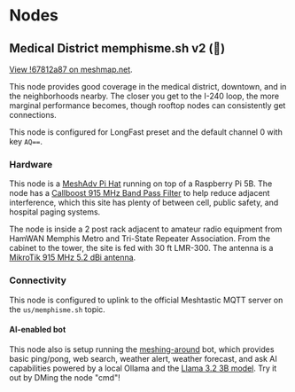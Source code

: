 # Nodes

## Medical District memphisme.sh v2 (👀)

[View !67812a87 on meshmap.net](https://meshmap.net/#1736518279).

This node provides good coverage in the medical district, downtown, and in the neighborhoods nearby. The closer you get to the I-240 loop, the more marginal performance becomes, though rooftop nodes can consistently get connections.

This node is configured for LongFast preset and the default channel 0 with key `AQ==`.

### Hardware

This node is a [MeshAdv Pi Hat](https://github.com/chrismyers2000/MeshAdv-Pi-Hat) running on top of a Raspberry Pi 5B. The node has a [Callboost 915 MHz Band Pass Filter](https://www.aliexpress.com/i/3256804282645306.html?gatewayAdapt=4itemAdapt) to help reduce adjacent interference, which this site has plenty of between cell, public safety, and hospital paging systems.

The node is inside a 2 post rack adjacent to amateur radio equipment from HamWAN Memphis Metro and Tri-State Repeater Association. From the cabinet to the tower, the site is fed with 30 ft LMR-300. The antenna is a [MikroTik 915 MHz 5.2 dBi antenna](https://mikrotik.com/product/915_omni_antenna).

### Connectivity

This node is configured to uplink to the official Meshtastic MQTT server on the `us/memphisme.sh` topic.

#### AI-enabled bot

This node also is setup running the [meshing-around](https://github.com/SpudGunMan/meshing-around) bot, which provides basic ping/pong, web search, weather alert, weather forecast, and ask AI capabilities powered by a local Ollama and the [Llama 3.2 3B model](https://ollama.com/library/llama3.2:3b). Try it out by DMing the node "cmd"!
